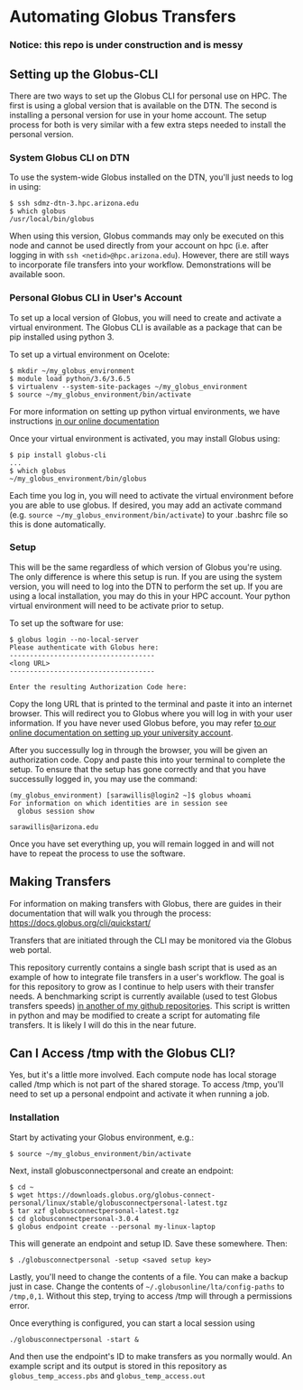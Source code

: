 # Automating Globus Transfers

### Notice: this repo is under construction and is messy

## Setting up the Globus-CLI

There are two ways to set up the Globus CLI for personal use on HPC. The first is using a global version that is available on the DTN. The second is installing a personal version for use in your home account. The setup process for both is very similar with a few extra steps needed to install the personal version.

### System Globus CLI on DTN

To use the system-wide Globus installed on the DTN, you'll just needs to log in using:

```
$ ssh sdmz-dtn-3.hpc.arizona.edu
$ which globus
/usr/local/bin/globus
```

When using this version, Globus commands may only be executed on this node and cannot be used directly from your account on hpc (i.e. after logging in with ```ssh <netid>@hpc.arizona.edu```). However, there are still ways to incorporate file transfers into your workflow. Demonstrations will be available soon.

### Personal Globus CLI in User's Account

To set up a local version of Globus, you will need to create and activate a virtual environment. The Globus CLI is available as a package that can be pip installed using python 3. 

To set up a virtual environment on Ocelote:

```
$ mkdir ~/my_globus_environment
$ module load python/3.6/3.6.5
$ virtualenv --system-site-packages ~/my_globus_environment
$ source ~/my_globus_environment/bin/activate
```

For more information on setting up python virtual environments, we have instructions [in our online documentation](https://public.confluence.arizona.edu/display/UAHPC/Using+and+Installing+Python)

Once your virtual environment is activated, you may install Globus using:

```
$ pip install globus-cli
...
$ which globus
~/my_globus_environment/bin/globus
```

Each time you log in, you will need to activate the virtual environment before you are able to use globus. If desired, you may add an activate command (e.g. ```source ~/my_globus_environment/bin/activate```) to your .bashrc file so this is done automatically.

### Setup

This will be the same regardless of which version of Globus you're using. The only difference is where this setup is run. If you are using the system version, you will need to log into the DTN to perform the set up. If you are using a local installation, you may do this in your HPC account. Your python virtual environment will need to be activate prior to setup. 

To set up the software for use:

```
$ globus login --no-local-server 
Please authenticate with Globus here:
------------------------------------
<long URL>
------------------------------------

Enter the resulting Authorization Code here:
```

Copy the long URL that is printed to the terminal and paste it into an internet browser. This will redirect you to Globus where you will log in with your user information. If you have never used Globus before, you may refer [to our online documentation on setting up your university account](https://public.confluence.arizona.edu/display/UAHPC/Transferring+Files#TransferringFiles-GridFTP/Globus). 

After you successully log in through the browser, you will be given an authorization code. Copy and paste this into your terminal to complete the setup. To ensure that the setup has gone correctly and that you have successully logged in, you may use the command: 

```
(my_globus_environment) [sarawillis@login2 ~]$ globus whoami
For information on which identities are in session see
  globus session show

sarawillis@arizona.edu
```

Once you have set everything up, you will remain logged in and will not have to repeat the process to use the software.


## Making Transfers

For information on making transfers with Globus, there are guides in their documentation that will walk you through the process: https://docs.globus.org/cli/quickstart/

Transfers that are initiated through the CLI may be monitored via the Globus web portal. 

This repository currently contains a single bash script that is used as an example of how to integrate file transfers in a user's workflow. The goal is for this repository to grow as I continue to help users with their transfer needs. A benchmarking script is currently available (used to test Globus transfers speeds) [in another of my github repositories](https://github.com/SaraMWillis/Cloud_Storage_Benchmarking/tree/master/AWS_S3/BenchmarkingScripts). This script is written in python and may be modified to create a script for automating file transfers. It is likely I will do this in the near future.


## Can I Access /tmp with the Globus CLI?

Yes, but it's a little more involved. Each compute node has local storage called /tmp which is not part of the shared storage. To access /tmp, you'll need to set up a personal endpoint and activate it when running a job. 

### Installation

Start by activating your Globus environment, e.g.:

```
$ source ~/my_globus_environment/bin/activate
```

Next, install globusconnectpersonal and create an endpoint:

```
$ cd ~
$ wget https://downloads.globus.org/globus-connect-personal/linux/stable/globusconnectpersonal-latest.tgz
$ tar xzf globusconnectpersonal-latest.tgz
$ cd globusconnectpersonal-3.0.4
$ globus endpoint create --personal my-linux-laptop
```
This will generate an endpoint and setup ID. Save these somewhere. Then:

```
$ ./globusconnectpersonal -setup <saved setup key>
```
Lastly, you'll need to change the contents of a file. You can make a backup just in case. Change the contents of ```~/.globusonline/lta/config-paths``` to ```/tmp,0,1```. Without this step, trying to access /tmp will through a permissions error.

Once everything is configured, you can start a local session using 
```
./globusconnectpersonal -start & 
```
And then use the endpoint's ID to make transfers as you normally would. An example script and its output is stored in this repository as ```globus_temp_access.pbs``` and ```globus_temp_access.out```
